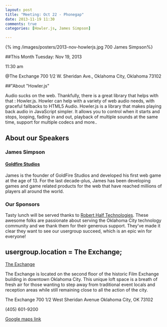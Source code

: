 ```yaml
---
layout: post
title: "Meeting: Oct 22 - Phonegap"
date: 2013-11-19 11:30
comments: true
categories: [Howler.js, James Simpson]

---
```

{% img /images/posters/2013-nov-howlerjs.jpg 700 James Simpson%}

##This Month
Tuesday: Nov 19, 2013 

11:30 am

@The Exchange
700 1/2 W. Sheridan Ave.,
Oklahoma City, Oklahoma
73102


##"About "Howler.js"

Audio sucks on the web. Thankfully, there is a great library that helps with that : Howler.js. Howler can help with a variety of web audio needs, with graceful fallbacks to HTML5 Audio. Howler.js is a library that makes playing back audio in JavaScript simpler.  It allows you to control when it starts and stops, looping, fading in and out, playback of multiple sounds at the same time, support for multiple codecs and more.. 
<!-- more -->

## About our Speakers

### James Simpson
#### [Goldfire Studios](http://goldfirestudios.com/)
James is the founder of GoldFire Studios and developed his first web game at the age of 13. For the last decade-plus, James has been developing games and game related products for the web that have reached millions of players all around the world.

### Our Sponsors
Tasty lunch will be served thanks to [Robert Half Technologies](http://www.roberthalftechnology.com/). These awesome folks are passionate about serving the Oklahoma City technology community and we thank them for their generous support. They've made it clear they want to see our usergroup succeed, which is an epic win for everyone!

## usergroup.location = The Exchange;


[The Exchange](http://www.exchangeokc.com/) 

The Exchange is located on the second floor of the historic Film Exchange building in downtown Oklahoma City.  This unique loft space is a breath of fresh air for those wanting to step away from traditional event locals and reception areas while still remaining close to all the action of the city.

The Exchange
700 1/2 West Sheridan Avenue
Oklahoma City, OK 73102

(405) 601-9200    


[Google maps link](https://maps.google.com/maps?q=+700+West+Sheridan+Avenue+Oklahoma+City,+OK+73102&hl=en&sll=37.0625,-95.677068&sspn=83.75977,57.919922&hnear=700+W+Sheridan+Ave,+Oklahoma+City,+Oklahoma+73102&t=m&z=17)

